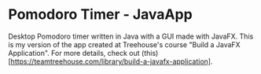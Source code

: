 # Pomodoro Timer - JavaApp

Desktop Pomodoro timer written in Java with a GUI made with JavaFX. This is my version of the app created at Treehouse's course "Build a JavaFX Application". For more details, check out (this)[https://teamtreehouse.com/library/build-a-javafx-application].
